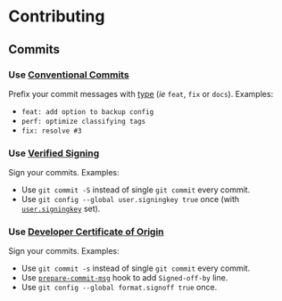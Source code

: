 # Contributing
## Commits
### Use [Conventional Commits](https://www.conventionalcommits.org)
Prefix your commit messages with [type](https://github.com/commitizen/conventional-commit-types/blob/master/index.json) (_ie_ `feat`, `fix` or `docs`). Examples:
- `feat: add option to backup config`
- `perf: optimize classifying tags`
- `fix: resolve #3`

### Use [Verified Signing](https://help.github.com/en/articles/signing-commits)
Sign your commits. Examples:
- Use `git commit -S` instead of single `git commit` every commit.
- Use `git config --global user.signingkey true` once (with [`user.signingkey`](https://help.github.com/en/articles/telling-git-about-your-signing-key) set).

### Use [Developer Certificate of Origin](https://developercertificate.org/)
Sign your commits. Examples:
- Use `git commit -s` instead of single `git commit` every commit.
- Use [`prepare-commit-msg`](https://stackoverflow.com/a/46536244/1180790) hook to add `Signed-off-by` line.
- Use `git config --global format.signoff true` once.
